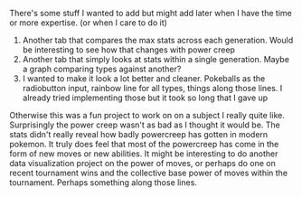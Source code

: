 There's some stuff I wanted to add but might add later when I have the time or more expertise. (or when I care to do it)
1. Another tab that compares the max stats across each generation. Would be interesting to see how that changes with power creep
2. Another tab that simply looks at stats within a single generation. Maybe a graph comparing types against another?
3. I wanted to make it look a lot better and cleaner. Pokeballs as the radiobutton input, rainbow line for all types, things along those lines. I already tried implementing those but it took so long that I gave up

Otherwise this was a fun project to work on on a subject I really quite like. Surprisingly the power creep wasn't as bad as I thought it  would be. The stats 
didn't really reveal how badly powercreep has gotten in modern pokemon. It truly does feel that most of the powercreep has come in the form of new moves
or new abilities. It might be interesting to do another data visualization project on the power of moves, or perhaps do one on recent tournament wins and
the collective base power of moves within the tournament. Perhaps something along those lines.
